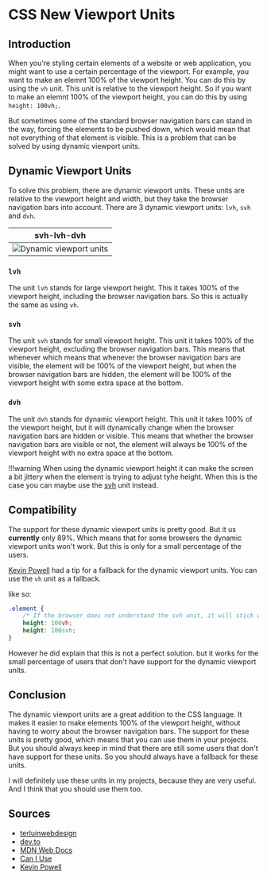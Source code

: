 # CSS New Viewport Units

## Introduction
When you're styling certain elements of a website or web application, you might want to use a certain percentage of the viewport. For example, you want to make an elemnt 100% of the viewport height. You can do this by using the `vh` unit. This unit is relative to the viewport height. So if you want to make an elemnt 100% of the viewport height, you can do this by using `height: 100vh;`. 

But sometimes some of the standard browser navigation bars can stand in the way, forcing the elements to be pushed down, which would mean that not everything of that element is visible. This is a problem that can be solved by using dynamic viewport units.

## Dynamic Viewport Units
To solve this problem, there are dynamic viewport units. These units are relative to the viewport height and width, but they take the browser navigation bars into account. There are 3 dynamic viewport units: `lvh`, `svh` and `dvh`.

| svh-lvh-dvh |
|:---:|
|![Dynamic viewport units](https://www.terluinwebdesign.nl/en/wp-content/uploads/tw-img/2022/03/incoming-20-new-css-viewport-units-svh-lvh-dvh-svw-lvw-dvw-w1683.png.webp) |


### `lvh` 
The unit `lvh` stands for large viewport height. This it takes 100% of the viewport height, including the browser navigation bars. So this is actually the same as using `vh`.

### `svh`
The unit `svh` stands for small viewport height. This unit it takes 100% of the viewport height, excluding the browser navigation bars. This means that whenever
which means that whenever the browser navigation bars are visible, the element will be 100% of the viewport height, but when the browser navigation bars are hidden, the element will be 100% of the viewport height with some extra space at the bottom.

### `dvh`
The unit `dvh` stands for dynamic viewport height. This unit it takes 100% of the viewport height, but it will dynamically change when the browser navigation bars are hidden or visible. This means that whether the browser navigation bars are visible or not, the element will always be 100% of the viewport height with no extra space at the bottom.

!!!warning
    When using the dynamic viewport height it can make the screen a bit jittery when the element is trying to adjust tyhe height. When this is the case you can maybe use the [svh](#svh) unit instead.

## Compatibility
The support for these dynamic viewport units is pretty good. But it us **currently** only 89%. Which means that for some browsers the dynamic viewport units won't work. But this is only for a small percentage of the users. 

[Kevin Powell](#sources) had a tip for a fallback for the dynamic viewport units. You can use the `vh` unit as a fallback.

like so:
```css
.element {
    /* If the browser does not understand the svh unit, it will stick with the normal vh */
    height: 100vh;
    height: 100svh;
}
```

However he did explain that this is not a perfect solution. but it works for the small percentage of users that don't have support for the dynamic viewport units.

## Conclusion
The dynamic viewport units are a great addition to the CSS language. It makes it easier to make elements 100% of the viewport height, without having to worry about the browser navigation bars. The support for these units is pretty good, which means that you can use them in your projects. But you should always keep in mind that there are still some users that don't have support for these units. So you should always have a fallback for these units.

I will definitely use these units in my projects, because they are very useful. And I think that you should use them too.

## Sources
- [terluinwebdesign](https://www.terluinwebdesign.nl/en/css/incoming-20-new-css-viewport-units-svh-lvh-dvh-svw-lvw-dvw/)
- [dev.to](https://dev.to/frehner/css-vh-dvh-lvh-svh-and-vw-units-27k4)  
- [MDN Web Docs](https://developer.mozilla.org/en-US/docs/Learn/CSS/Building_blocks/Values_and_units)
- [Can I Use](https://caniuse.com/viewport-unit-variants)
- [Kevin Powell](https://www.youtube.com/watch?v=veEqYQlfNx8)